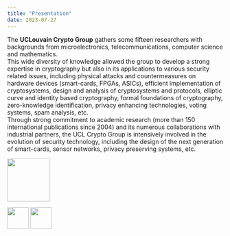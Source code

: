 ```yaml
---
title: "Presentation"
date: 2023-07-27
---
```


The **UCLouvain Crypto Group** gathers some fifteen researchers with backgrounds from microelectronics, telecommunications, computer science and mathematics.  
This wide diversity of knowledge allowed the group to develop a strong expertise in cryptography but also in its applications to various security related issues, including physical attacks and countermeasures on hardware devices (smart-cards, FPGAs, ASICs), efficient implementation of cryptosystems, design and analysis of cryptosystems and protocols, elliptic curve and identity based cryptography, formal foundations of cryptography, zero-knowledge identification, privacy enhancing technologies, voting systems, spam analysis, etc.  
Through strong commitment to academic research (more than 150 international publications since 2004) and its numerous collaborations with industrial partners, the UCL Crypto Group is intensively involved in the evolution of security technology, including the design of the next generation of smart-cards, sensor networks, privacy preserving systems, etc.  
    


 <a href="http://enmieux.be"><img src="https://europe.wallonie.be/themes/custom/spw/assets/img/logo_feder_wallonie.png" style="height:100px;"></a>

<div class="row"><a href="http://enmieux.be"><img src="https://europe.wallonie.be/themes/custom/spw/assets/img/logo_feder_wallonie.png" style="height:50px;"></a> <a href="https://www.frs-fnrs.be"><img src="https://www.frs-fnrs.be/templates/fnrs/images/presets/preset1/logo@2x.png" style="height:50px;"></a></div>